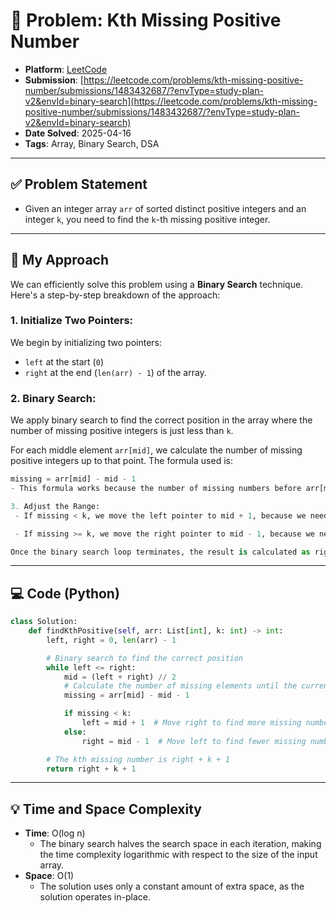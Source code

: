 # 🧮 Problem: Kth Missing Positive Number

- **Platform**: [LeetCode](https://leetcode.com/problems/kth-missing-positive-number/description/?envType=study-plan-v2&envId=binary-search)
- **Submission**: [https://leetcode.com/problems/kth-missing-positive-number/submissions/1483432687/?envType=study-plan-v2&envId=binary-search](https://leetcode.com/problems/kth-missing-positive-number/submissions/1483432687/?envType=study-plan-v2&envId=binary-search)
- **Date Solved**: 2025-04-16
- **Tags**: Array, Binary Search, DSA

---

## ✅ Problem Statement
- Given an integer array `arr` of sorted distinct positive integers and an integer `k`, you need to find the `k`-th missing positive integer.


---

## 🚀 My Approach
We can efficiently solve this problem using a **Binary Search** technique. Here's a step-by-step breakdown of the approach:

### 1. Initialize Two Pointers:
We begin by initializing two pointers: 
- `left` at the start (`0`) 
- `right` at the end (`len(arr) - 1`) of the array.

### 2. Binary Search:
We apply binary search to find the correct position in the array where the number of missing positive integers is just less than `k`.

For each middle element `arr[mid]`, we calculate the number of missing positive integers up to that point. The formula used is:

```python
missing = arr[mid] - mid - 1
- This formula works because the number of missing numbers before arr[mid] is essentially the difference between the value of arr[mid] and its index, minus one (since arrays are zero-indexed).

3. Adjust the Range:
 - If missing < k, we move the left pointer to mid + 1, because we need to find more missing numbers.

 - If missing >= k, we move the right pointer to mid - 1, because we need to find fewer missing numbers.

Once the binary search loop terminates, the result is calculated as right + k + 1. This formula gives the k-th missing number because after narrowing down the search space, right gives the last valid position, and adding k + 1 gives the exact number we're looking for.
```
---

## 💻 Code (Python)

```python
class Solution:
    def findKthPositive(self, arr: List[int], k: int) -> int:
        left, right = 0, len(arr) - 1

        # Binary search to find the correct position
        while left <= right:
            mid = (left + right) // 2
            # Calculate the number of missing elements until the current index
            missing = arr[mid] - mid - 1

            if missing < k:
                left = mid + 1  # Move right to find more missing numbers
            else:
                right = mid - 1  # Move left to find fewer missing numbers

        # The kth missing number is right + k + 1
        return right + k + 1

```

---

## 💡 Time and Space Complexity
- **Time**: O(log n)
   - The binary search halves the search space in each iteration, making the time complexity logarithmic with respect to the size of the input array.
- **Space**: O(1)
   - The solution uses only a constant amount of extra space, as the solution operates in-place.

